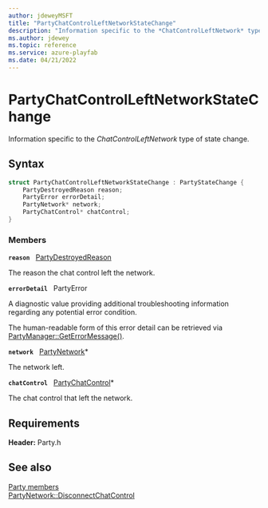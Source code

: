 ```yaml
---
author: jdeweyMSFT
title: "PartyChatControlLeftNetworkStateChange"
description: "Information specific to the *ChatControlLeftNetwork* type of state change."
ms.author: jdewey
ms.topic: reference
ms.service: azure-playfab
ms.date: 04/21/2022
---
```


# PartyChatControlLeftNetworkStateChange  

Information specific to the *ChatControlLeftNetwork* type of state change.  

## Syntax  
  
```cpp
struct PartyChatControlLeftNetworkStateChange : PartyStateChange {  
    PartyDestroyedReason reason;  
    PartyError errorDetail;  
    PartyNetwork* network;  
    PartyChatControl* chatControl;  
}  
```
  
### Members  
  
**`reason`** &nbsp; [PartyDestroyedReason](../enums/partydestroyedreason.md)  
  
The reason the chat control left the network.
  
**`errorDetail`** &nbsp; PartyError  
  
A diagnostic value providing additional troubleshooting information regarding any potential error condition.
  
The human-readable form of this error detail can be retrieved via [PartyManager::GetErrorMessage()](../classes/PartyManager/methods/partymanager_geterrormessage.md).
  
**`network`** &nbsp; [PartyNetwork](../classes/PartyNetwork/partynetwork.md)*  
  
The network left.
  
**`chatControl`** &nbsp; [PartyChatControl](../classes/PartyChatControl/partychatcontrol.md)*  
  
The chat control that left the network.
  
  
## Requirements  
  
**Header:** Party.h
  
## See also  
[Party members](../party_members.md)  
[PartyNetwork::DisconnectChatControl](../classes/PartyNetwork/methods/partynetwork_disconnectchatcontrol.md)
  
  

